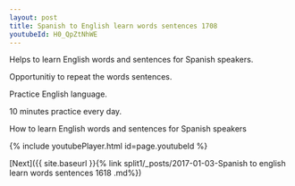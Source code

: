 ```yaml
---
layout: post
title: Spanish to English learn words sentences 1708 
youtubeId: H0_QpZtNhWE
---
```

 
 
Helps to learn English words and sentences for Spanish speakers.

Opportunitiy to repeat the words sentences. 

Practice English language. 
 
10 minutes practice every day. 
 
How to learn English words and sentences for Spanish speakers 
 
{% include youtubePlayer.html id=page.youtubeId %}
 
 
[Next]({{ site.baseurl }}{% link  split1/_posts/2017-01-03-Spanish to english learn words sentences 1618 .md%})
 
